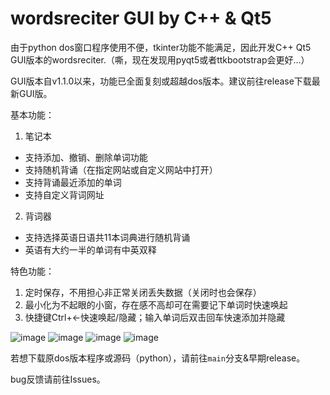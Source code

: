 # wordsreciter GUI by C++ & Qt5
由于python dos窗口程序使用不便，tkinter功能不能满足，因此开发C++ Qt5 GUI版本的wordsreciter.（嘶，现在发现用pyqt5或者ttkbootstrap会更好...）

GUI版本自v1.1.0以来，功能已全面复刻或超越dos版本。建议前往release下载最新GUI版。

基本功能：
1. 笔记本
* 支持添加、撤销、删除单词功能
* 支持随机背诵（在指定网站或自定义网站中打开）
* 支持背诵最近添加的单词
* 支持自定义背词网址

2. 背词器
* 支持选择英语日语共11本词典进行随机背诵
* 英语有大约一半的单词有中英双释

特色功能：
1. 定时保存，不用担心非正常关闭丢失数据（关闭时也会保存）
2. 最小化为不起眼的小窗，存在感不高却可在需要记下单词时快速唤起
3. 快捷键Ctrl+←快速唤起/隐藏；输入单词后双击回车快速添加并隐藏

![image](https://user-images.githubusercontent.com/88281489/174651573-9bb43d90-80be-472a-9dce-4650ee1e17bb.png)
![image](https://user-images.githubusercontent.com/88281489/175872596-9e683d83-ab8a-47f3-a65a-707eb2a4ce8e.png)
![image](https://user-images.githubusercontent.com/88281489/172057400-c0fe2f8b-1fc9-45ce-a820-d94d9a145230.png)
![image](https://user-images.githubusercontent.com/88281489/175872616-67539688-8561-476e-89e4-334ec6414b5b.png)


若想下载原dos版本程序或源码（python），请前往`main`分支&早期release。

bug反馈请前往Issues。
